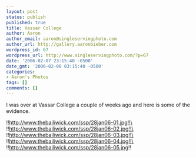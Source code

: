 ```yaml
---
layout: post
status: publish
published: true
title: Vassar College
author: Aaron
author_email: aaron@singleservingphoto.com
author_url: http://gallery.aaronbieber.com
wordpress_id: 67
wordpress_url: http://www.singleservingphoto.com/?p=67
date: '2006-02-07 23:15:40 -0500'
date_gmt: '2006-02-08 03:15:40 -0500'
categories:
- Aaron's Photos
tags: []
comments: []
---
```

I was over at Vassar College a couple of weeks ago and here is some of
the evidence.

!!http://www.thebailiwick.com/ssp/28jan06-01.jpg!!\
 !!http://www.thebailiwick.com/ssp/28jan06-02.jpg!!\
 !!http://www.thebailiwick.com/ssp/28jan06-03.jpg!!\
 !!http://www.thebailiwick.com/ssp/28jan06-04.jpg!!\
 !!http://www.thebailiwick.com/ssp/28jan06-05.jpg!!
